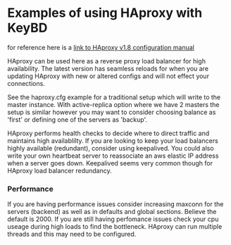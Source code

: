 # Examples of using HAproxy with KeyBD

for reference here is a [link to HAproxy v1.8 configuration manual](https://cbonte.github.io/haproxy-dconv/1.8/configuration.html#2)

HAproxy can be used here as a reverse proxy load balancer for high availability. The latest version has seamless reloads for when you are updating HAproxy with new or altered configs and will not effect your connections.


See the haproxy.cfg example for a traditional setup which will write to the master instance. With active-replica option where we have 2 masters the setup is similar however you may want to consider choosing balance as 'first' or defining one of the servers as 'backup'.

HAproxy performs health checks to decide where to direct traffic and maintains high availablilty. If you are looking to keep your load balancers highly available (redundant), consider using keepalived. You could also write your own heartbeat server to reassociate an aws elastic IP address when a server goes down. Keepalived seems very common though for HAproxy load balancer redundancy.


### Performance 

If you are having performance issues consider increasing maxconn for the servers (backend) as well as in defaults and global sections. Believe the default is 2000. If you are still having perfomance issues check your cpu useage during high loads to find the bottleneck. HAproxy can run multiple threads and this may need to be configured.
